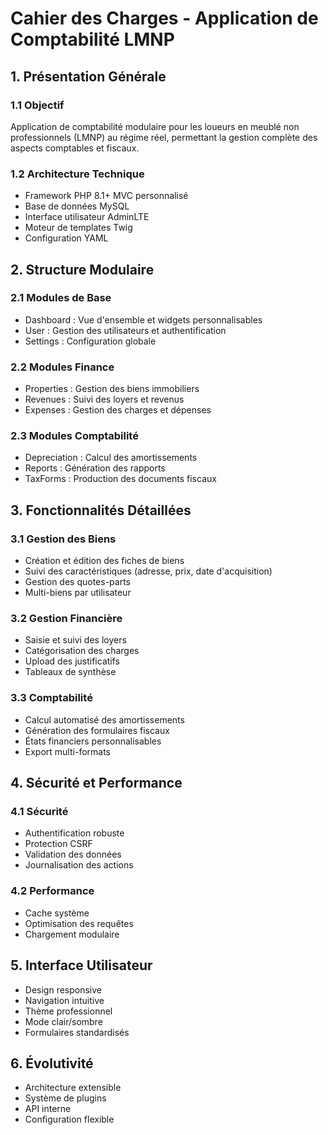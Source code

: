
# Cahier des Charges - Application de Comptabilité LMNP

## 1. Présentation Générale

### 1.1 Objectif
Application de comptabilité modulaire pour les loueurs en meublé non professionnels (LMNP) au régime réel, permettant la gestion complète des aspects comptables et fiscaux.

### 1.2 Architecture Technique
- Framework PHP 8.1+ MVC personnalisé
- Base de données MySQL
- Interface utilisateur AdminLTE
- Moteur de templates Twig
- Configuration YAML

## 2. Structure Modulaire

### 2.1 Modules de Base
- Dashboard : Vue d'ensemble et widgets personnalisables
- User : Gestion des utilisateurs et authentification
- Settings : Configuration globale

### 2.2 Modules Finance
- Properties : Gestion des biens immobiliers
- Revenues : Suivi des loyers et revenus
- Expenses : Gestion des charges et dépenses

### 2.3 Modules Comptabilité
- Depreciation : Calcul des amortissements
- Reports : Génération des rapports
- TaxForms : Production des documents fiscaux

## 3. Fonctionnalités Détaillées

### 3.1 Gestion des Biens
- Création et édition des fiches de biens
- Suivi des caractéristiques (adresse, prix, date d'acquisition)
- Gestion des quotes-parts
- Multi-biens par utilisateur

### 3.2 Gestion Financière
- Saisie et suivi des loyers
- Catégorisation des charges
- Upload des justificatifs
- Tableaux de synthèse

### 3.3 Comptabilité
- Calcul automatisé des amortissements
- Génération des formulaires fiscaux
- États financiers personnalisables
- Export multi-formats

## 4. Sécurité et Performance

### 4.1 Sécurité
- Authentification robuste
- Protection CSRF
- Validation des données
- Journalisation des actions

### 4.2 Performance
- Cache système
- Optimisation des requêtes
- Chargement modulaire

## 5. Interface Utilisateur
- Design responsive
- Navigation intuitive
- Thème professionnel
- Mode clair/sombre
- Formulaires standardisés

## 6. Évolutivité
- Architecture extensible
- Système de plugins
- API interne
- Configuration flexible
